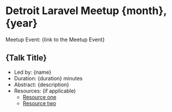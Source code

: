 # Detroit Laravel Meetup {month}, {year}

Meetup Event: {link to the Meetup Event}

## {Talk Title}
* Led by: {name}
* Duration: {duration} minutes
* Abstract: {description}
* Resources: (if applicable)
  * [Resource one](#)
  * [Resource two](#)
